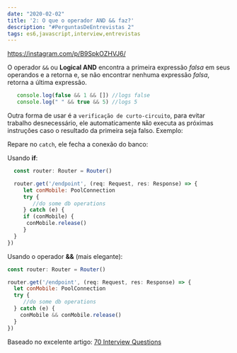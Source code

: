 ```yaml
---
date: "2020-02-02"
title: '2: O que o operador AND && faz?'
description: "#PerguntasDeEntrevistas 2"
tags: es6,javascript,interview,entrevistas
---
```


https://instagram.com/p/B9SpkOZHVJ6/

O operador `&&` ou **Logical AND** encontra a primeira expressão *falsa* em seus operandos e a retorna e, se não encontrar nenhuma expressão *falsa*, retorna a última expressão. 

```js
   console.log(false && 1 && []) //logs false
   console.log(" " && true && 5) //logs 5
```


Outra forma de usar é a `verificação de curto-circuito`, para evitar trabalho desnecessário, ele automaticamente `NÃO` executa as próximas instruções caso o resultado da primeira seja falso. Exemplo:

Repare no `catch`, ele fecha a conexão do banco:

Usando **if**:

```js
  const router: Router = Router()

  router.get('/endpoint', (req: Request, res: Response) => {
     let conMobile: PoolConnection
     try {
        //do some db operations
     } catch (e) {
     if (conMobile) {
      conMobile.release()
     }
  }
})

```

Usando o operador **&&** (mais elegante):

```js
const router: Router = Router()

router.get('/endpoint', (req: Request, res: Response) => {
  let conMobile: PoolConnection
  try {
     //do some db operations
  } catch (e) {
    conMobile && conMobile.release()
  }
})

```

Baseado no excelente artigo: [70 Interview Questions](https://dev.to/macmacky/70-javascript-interview-questions-5gfi#14-whats-the-difference-between-and-)